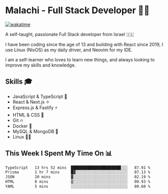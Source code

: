 # Malachi - Full Stack Developer 🚀🔥
[![wakatime](https://wakatime.com/badge/user/112ec769-e669-4b78-a46f-cf4343930741.svg)](https://wakatime.com/@112ec769-e669-4b78-a46f-cf4343930741)

A self-taught, passionate Full Stack developer from Israel 🇮🇱

I have been coding since the age of 13 and building with React since 2019, I use Linux (NixOS) as my daily driver, and Neovim for my IDE.

I am a self-learner who loves to learn new things, and always looking to improve my skills and knowledge.

## Skills 🎓
- JavaScript & TypeScript 💎
- React & Next.js ⚛️
- Express.js & Fastify ⚡️
- HTML & CSS 🎨
- Git 🔥
- Docker 🐳
- MySQL & MongoDB 💾
- Linux 👨‍💻

## This Week I Spent My Time On 📊
<!--START_SECTION:waka-->

```txt
TypeScript   13 hrs 52 mins  ██████████████████████░░░   87.91 %
Prisma       1 hr 7 mins     █▓░░░░░░░░░░░░░░░░░░░░░░░   07.13 %
JSON         20 mins         ▓░░░░░░░░░░░░░░░░░░░░░░░░   02.19 %
HTML         8 mins          ▒░░░░░░░░░░░░░░░░░░░░░░░░   00.93 %
YAML         5 mins          ░░░░░░░░░░░░░░░░░░░░░░░░░   00.60 %
```

<!--END_SECTION:waka-->
